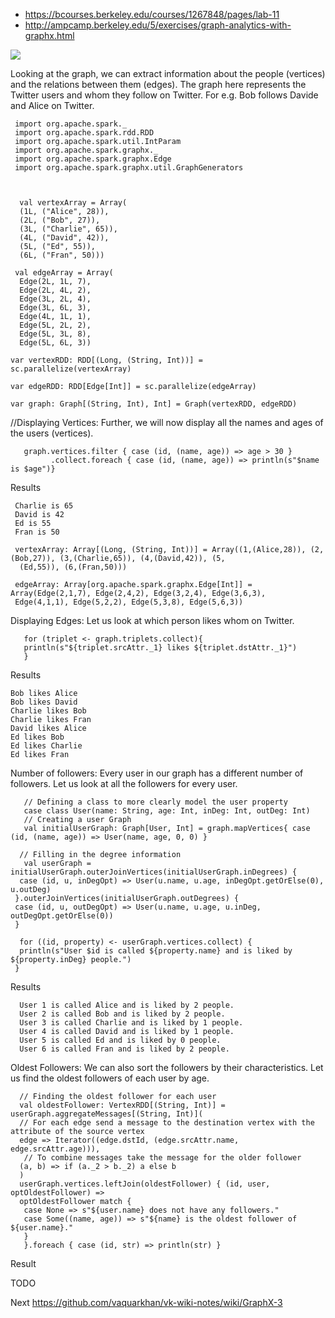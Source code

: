 * https://bcourses.berkeley.edu/courses/1267848/pages/lab-11
* http://ampcamp.berkeley.edu/5/exercises/graph-analytics-with-graphx.html

![](https://cdn.edureka.co/blog/wp-content/uploads/2017/05/GraphX-Example-Spark-GraphX-Tutorial-Edureka.png)

Looking at the graph, we can extract information about the people (vertices) and the relations between them (edges). The graph here represents the Twitter users and whom they follow on Twitter. For e.g. Bob follows Davide and Alice on Twitter.

     import org.apache.spark._
     import org.apache.spark.rdd.RDD
     import org.apache.spark.util.IntParam
     import org.apache.spark.graphx._
     import org.apache.spark.graphx.Edge
     import org.apache.spark.graphx.util.GraphGenerators



      val vertexArray = Array(
      (1L, ("Alice", 28)),
      (2L, ("Bob", 27)),
      (3L, ("Charlie", 65)),
      (4L, ("David", 42)),
      (5L, ("Ed", 55)),
      (6L, ("Fran", 50)))

     val edgeArray = Array(
      Edge(2L, 1L, 7),
      Edge(2L, 4L, 2),
      Edge(3L, 2L, 4),
      Edge(3L, 6L, 3),
      Edge(4L, 1L, 1),
      Edge(5L, 2L, 2),
      Edge(5L, 3L, 8),
      Edge(5L, 6L, 3))

    var vertexRDD: RDD[(Long, (String, Int))] = sc.parallelize(vertexArray)

    var edgeRDD: RDD[Edge[Int]] = sc.parallelize(edgeArray)

    var graph: Graph[(String, Int), Int] = Graph(vertexRDD, edgeRDD)


//Displaying Vertices: Further, we will now display all the names and ages of the users (vertices).


       graph.vertices.filter { case (id, (name, age)) => age > 30 }
             .collect.foreach { case (id, (name, age)) => println(s"$name is $age")}

Results 


     Charlie is 65
     David is 42
     Ed is 55
     Fran is 50

     vertexArray: Array[(Long, (String, Int))] = Array((1,(Alice,28)), (2,(Bob,27)), (3,(Charlie,65)), (4,(David,42)), (5,
      (Ed,55)), (6,(Fran,50)))

     edgeArray: Array[org.apache.spark.graphx.Edge[Int]] = Array(Edge(2,1,7), Edge(2,4,2), Edge(3,2,4), Edge(3,6,3), 
     Edge(4,1,1), Edge(5,2,2), Edge(5,3,8), Edge(5,6,3))



Displaying Edges: Let us look at which person likes whom on Twitter.


       for (triplet <- graph.triplets.collect){
       println(s"${triplet.srcAttr._1} likes ${triplet.dstAttr._1}")
       }

Results 

    Bob likes Alice
    Bob likes David
    Charlie likes Bob
    Charlie likes Fran
    David likes Alice
    Ed likes Bob
    Ed likes Charlie
    Ed likes Fran


Number of followers: Every user in our graph has a different number of followers. Let us look at all the followers for every user.



       // Defining a class to more clearly model the user property
       case class User(name: String, age: Int, inDeg: Int, outDeg: Int)
       // Creating a user Graph
       val initialUserGraph: Graph[User, Int] = graph.mapVertices{ case (id, (name, age)) => User(name, age, 0, 0) }
 
      // Filling in the degree information
       val userGraph = initialUserGraph.outerJoinVertices(initialUserGraph.inDegrees) {
      case (id, u, inDegOpt) => User(u.name, u.age, inDegOpt.getOrElse(0), u.outDeg)
     }.outerJoinVertices(initialUserGraph.outDegrees) {
     case (id, u, outDegOpt) => User(u.name, u.age, u.inDeg, outDegOpt.getOrElse(0))
     }

      for ((id, property) <- userGraph.vertices.collect) {
      println(s"User $id is called ${property.name} and is liked by ${property.inDeg} people.")
     }

Results 

      User 1 is called Alice and is liked by 2 people.
      User 2 is called Bob and is liked by 2 people.
      User 3 is called Charlie and is liked by 1 people.
      User 4 is called David and is liked by 1 people.
      User 5 is called Ed and is liked by 0 people.
      User 6 is called Fran and is liked by 2 people.


Oldest Followers: We can also sort the followers by their characteristics. Let us find the oldest followers of each user by age.


      // Finding the oldest follower for each user
      val oldestFollower: VertexRDD[(String, Int)] = userGraph.aggregateMessages[(String, Int)](
      // For each edge send a message to the destination vertex with the attribute of the source vertex
      edge => Iterator((edge.dstId, (edge.srcAttr.name, edge.srcAttr.age))),
       // To combine messages take the message for the older follower
      (a, b) => if (a._2 > b._2) a else b
      )
      userGraph.vertices.leftJoin(oldestFollower) { (id, user, optOldestFollower) =>
      optOldestFollower match {
       case None => s"${user.name} does not have any followers."
       case Some((name, age)) => s"${name} is the oldest follower of ${user.name}."
       }
       }.foreach { case (id, str) => println(str) }

Result

TODO 




Next     https://github.com/vaquarkhan/vk-wiki-notes/wiki/GraphX-3